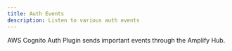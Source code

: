 ```yaml
---
title: Auth Events
description: Listen to various auth events
---
```


AWS Cognito Auth Plugin sends important events through the Amplify Hub.

<inline-fragment platform="ios" src="~/lib/auth/fragments/ios/hubEvents/10_listen_events.md"></inline-fragment>
